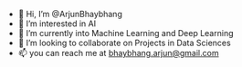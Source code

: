- 👋 Hi, I’m @ArjunBhaybhang
- 👀 I’m interested in AI
- 🌱 I’m currently into Machine Learning and Deep Learning
- 💞️ I’m looking to collaborate on Projects in Data Sciences
- 📫 you can reach me at bhaybhang.arjun@gmail.com

<!---
ArjunBhaybhang/ArjunBhaybhang is a ✨ special ✨ repository because its `README.md` (this file) appears on your GitHub profile.
You can click the Preview link to take a look at your changes.
--->
